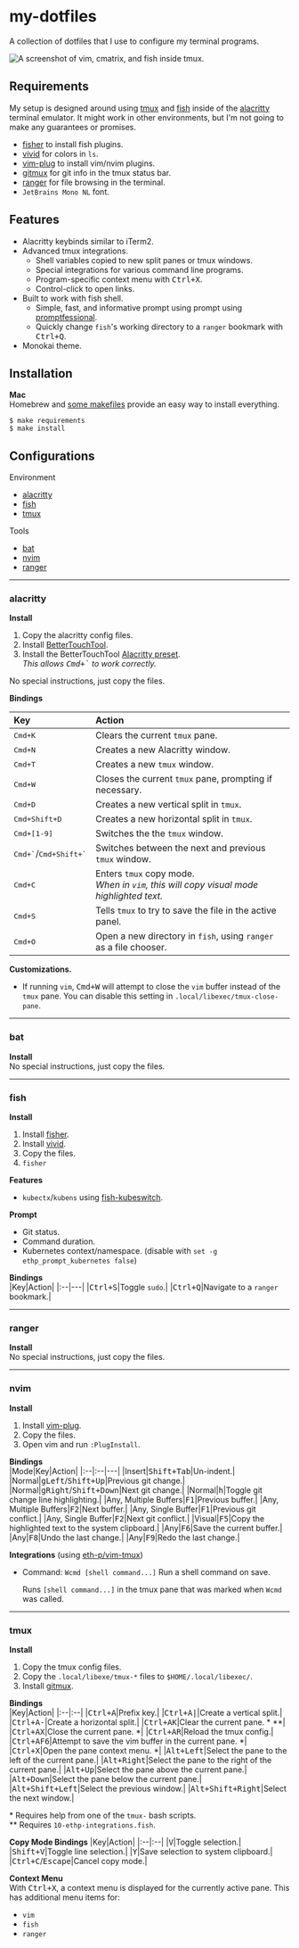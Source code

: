 # my-dotfiles

A collection of dotfiles that I use to configure my terminal programs.

![A screenshot of vim, cmatrix, and fish inside tmux.](SCREENSHOT.png)

## Requirements

My setup is designed around using [tmux](https://github.com/tmux/tmux/wiki) and [fish](https://fishshell.com/) inside of the [alacritty](https://github.com/alacritty/alacritty) terminal emulator. It might work in other environments, but I'm not going to make any guarantees or promises.

- [fisher](https://github.com/jorgebucaran/fisher) to install fish plugins.
- [vivid](https://github.com/sharkdp/vivid) for colors in `ls`.
- [vim-plug](https://github.com/junegunn/vim-plug) to install vim/nvim plugins.
- [gitmux](https://github.com/arl/gitmux) for git info in the tmux status bar.
- [ranger](https://github.com/ranger/ranger) for file browsing in the terminal.
- `JetBrains Mono NL` font.



## Features

- Alacritty keybinds similar to iTerm2.
- Advanced tmux integrations.
  - Shell variables copied to new split panes or tmux windows.
  - Special integrations for various command line programs.
  - Program-specific context menu with <kbd>Ctrl+X</kbd>.
  - Control-click to open links.
- Built to work with fish shell.
  - Simple, fast, and informative prompt using prompt using [promptfessional](https://github.com/eth-p/fish-promptfessional).
  - Quickly change `fish`'s working directory to a `ranger` bookmark with <kbd>Ctrl+Q</kbd>.
- Monokai theme.



## Installation

**Mac**  
Homebrew and [some makefiles](.install/) provide an easy way to install everything.

```console
$ make requirements
$ make install
```




## Configurations

Environment

- [alacritty](#alacritty)
- [fish](#fish)
- [tmux](#tmux)

Tools

- [bat](#bat)
- [nvim](#nvim)
- [ranger](#ranger)



---

### alacritty

**Install**  

1. Copy the alacritty config files.
2. Install [BetterTouchTool](https://folivora.ai/).
3. Install the BetterTouchTool [Alacritty preset](extra/BetterTouchTool).  
   *This allows <kbd>Cmd+&grave;</kbd> to work correctly.*

No special instructions, just copy the files.

**Bindings**  

|Key|Action|
|:--|:--|
|<kbd>Cmd+K</kbd>|Clears the current `tmux` pane.|
|<kbd>Cmd+N</kbd>|Creates a new Alacritty window.|
|<kbd>Cmd+T</kbd>|Creates a new `tmux` window.|
|<kbd>Cmd+W</kbd>|Closes the current `tmux` pane, prompting if necessary.|
|<kbd>Cmd+D</kbd>|Creates a new vertical split in `tmux`.|
|<kbd>Cmd+Shift+D</kbd>|Creates a new horizontal split in `tmux`.|
|<kbd>Cmd+[1-9]</kbd>|Switches the the `tmux` window.|
|<kbd>Cmd+&grave;</kbd>/<kbd>Cmd+Shift+&grave;</kbd>|Switches between the next and previous `tmux` window.|
|<kbd>Cmd+C</kbd>|Enters `tmux` copy mode.<br />*When in `vim`, this will copy visual mode highlighted text.*|
|<kbd>Cmd+S</kbd>|Tells `tmux` to try to save the file in the active panel.|
|<kbd>Cmd+O</kbd>|Open a new directory in `fish`, using `ranger` as a file chooser.|

**Customizations.**  

- If running `vim`, <kbd>Cmd+W</kbd> will attempt to close the `vim` buffer instead of the `tmux` pane.
   You can disable this setting in `.local/libexec/tmux-close-pane`.

---

### bat

**Install**  
No special instructions, just copy the files.

---

### fish

**Install**  
1. Install [fisher](https://github.com/jorgebucaran/fisher).
2. Install [vivid](https://github.com/sharkdp/vivid).
3. Copy the files.
4. `fisher`

**Features**

- `kubectx`/`kubens` using [fish-kubeswitch](https://github.com/eth-p/fish-kubeswitch).

**Prompt**

- Git status.
- Command duration.
- Kubernetes context/namespace. (disable with `set -g ethp_prompt_kubernetes false`)

**Bindings**  
|Key|Action|
|:--|---|
|<kbd>Ctrl+S</kbd>|Toggle `sudo`.|
|<kbd>Ctrl+Q</kbd>|Navigate to a `ranger` bookmark.|

---

### ranger

**Install**  
No special instructions, just copy the files.

---

### nvim

**Install**  
1. Install [vim-plug](https://github.com/junegunn/vim-plug).
2. Copy the files.
3. Open vim and run `:PlugInstall`.

**Bindings**  
|Mode|Key|Action|
|:--|:--|---|
|Insert|<kbd>Shift+Tab</kbd>|Un-indent.|
|Normal|<kbd>g</kbd><kbd>Left</kbd>/<kbd>Shift+Up</kbd>|Previous git change.|
|Normal|<kbd>g</kbd><kbd>Right</kbd>/<kbd>Shift+Down</kbd>|Next git change.|
|Normal|<kbd>h</kbd>|Toggle git change line highlighting.|
|Any, Multiple Buffers|<kbd>F1</kbd>|Previous buffer.|
|Any, Multiple Buffers|<kbd>F2</kbd>|Next buffer.|
|Any, Single Buffer|<kbd>F1</kbd>|Previous git conflict.|
|Any, Single Buffer|<kbd>F2</kbd>|Next git conflict.|
|Visual|<kbd>F5</kbd>|Copy the highlighted text to the system clipboard.|
|Any|<kbd>F6</kbd>|Save the current buffer.|
|Any|<kbd>F8</kbd>|Undo the last change.|
|Any|<kbd>F9</kbd>|Redo the last change.|

**Integrations** (using [eth-p/vim-tmux](https://github.com/eth-p/vim-tmux))  

- Command: `Wcmd [shell command...]`
  Run a shell command on save.  
  
  Runs `[shell command...]` in the tmux pane that was marked when `Wcmd` was called.


---

### tmux

**Install**  

1. Copy the tmux config files.
2. Copy the `.local/libexe/tmux-*` files to `$HOME/.local/libexec/`.
3. Install [gitmux](https://github.com/arl/gitmux).

**Bindings**  
|Key|Action|
|:--|:--|
|<kbd>Ctrl+A</kbd>|Prefix key.|
|<kbd>Ctrl+A</kbd><kbd>\|</kbd>|Create a vertical split.|
|<kbd>Ctrl+A</kbd><kbd>\-</kbd>|Create a horizontal split.|
|<kbd>Ctrl+A</kbd><kbd>K</kbd>|Clear the current pane. \* \*\*|
|<kbd>Ctrl+A</kbd><kbd>X</kbd>|Close the current pane. \*|
|<kbd>Ctrl+A</kbd><kbd>R</kbd>|Reload the tmux config.|
|<kbd>Ctrl+A</kbd><kbd>F6</kbd>|Attempt to save the vim buffer in the current pane. \*|
|<kbd>Ctrl+X</kbd>|Open the pane context menu. \*|
|<kbd>Alt+Left</kbd>|Select the pane to the left of the current pane.|
|<kbd>Alt+Right</kbd>|Select the pane to the right of the current pane.|
|<kbd>Alt+Up</kbd>|Select the pane above the current pane.|
|<kbd>Alt+Down</kbd>|Select the pane below the current pane.|
|<kbd>Alt+Shift+Left</kbd>|Select the previous window.|
|<kbd>Alt+Shift+Right</kbd>|Select the next window.|

\* Requires help from one of the `tmux-` bash scripts.  
\*\* Requires `10-ethp-integrations.fish`.  

**Copy Mode Bindings**
|Key|Action|
|:--|:--|
|<kbd>V</kbd>|Toggle selection.|
|<kbd>Shift+V</kbd>|Toggle line selection.|
|<kbd>Y</kbd>|Save selection to system clipboard.|
|<kbd>Ctrl+C</kbd>/<kbd>Escape</kbd>|Cancel copy mode.|

**Context Menu**  
With <kbd>Ctrl+X</kbd>, a context menu is displayed for the currently active pane.
This has additional menu items for:

- `vim`
- `fish`
- `ranger`

